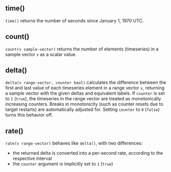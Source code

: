 ## time()

`time()` returns the number of seconds since January 1, 1970 UTC.

## count()

`count(v sample-vector)` returns the number of elements (timeseries) in a sample vector `v` as a scalar value.

## delta()

`delta(v range-vector, counter bool)` calculates the difference between the first and last value of each timeseries element in a range vector `v`, returning a sample vector with the given deltas and equivalent labels. If `counter` is set to `1` (`true`), the timeseries in the range vector are treated as monotonically increasing counters. Breaks in monotonicity (such as counter resets due to target restarts) are automatically adjusted for. Setting `counter` to `0` (`false`) turns this behavior off.

## rate()

`rate(v range-vector)` behaves like `delta()`, with two differences:
* the returned delta is converted into a per-second rate, according to the respective interval
* the `counter` argument is implicitly set to `1` (`true`)